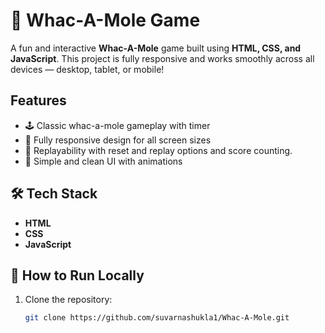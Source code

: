 # 🎯 Whac-A-Mole Game

A fun and interactive **Whac-A-Mole** game built using **HTML, CSS, and JavaScript**. This project is fully responsive and works smoothly across all devices — desktop, tablet, or mobile!

##  Features

- 🕹️ Classic whac-a-mole gameplay with timer
- 📱 Fully responsive design for all screen sizes
- 🔁 Replayability with reset and replay options and score counting.
- 🎨 Simple and clean UI with animations

## 🛠️ Tech Stack

- **HTML**
- **CSS**
- **JavaScript**



## 🔧 How to Run Locally

1. Clone the repository:

   ```bash
   git clone https://github.com/suvarnashukla1/Whac-A-Mole.git

